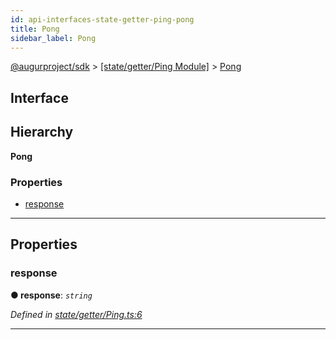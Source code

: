 ```yaml
---
id: api-interfaces-state-getter-ping-pong
title: Pong
sidebar_label: Pong
---
```


[@augurproject/sdk](api-readme.md) > [[state/getter/Ping Module]](api-modules-state-getter-ping-module.md) > [Pong](api-interfaces-state-getter-ping-pong.md)

## Interface

## Hierarchy

**Pong**

### Properties

* [response](api-interfaces-state-getter-ping-pong.md#response)

---

## Properties

<a id="response"></a>

###  response

**● response**: *`string`*

*Defined in [state/getter/Ping.ts:6](https://github.com/AugurProject/augur/blob/06e47ad207/packages/augur-sdk/src/state/getter/Ping.ts#L6)*

___

